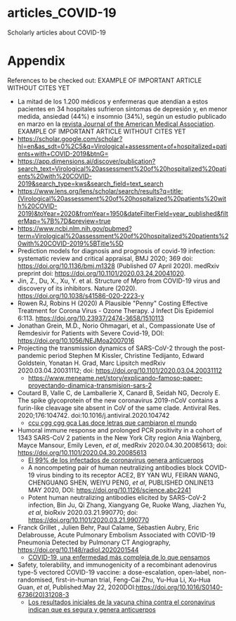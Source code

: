 # articles_COVID-19
Scholarly articles about COVID-19

# Appendix
References to be checked out: EXAMPLE OF IMPORTANT ARTICLE WITHOUT CITES YET
* La mitad de los 1.200 médicos y enfermeras que atendían a estos pacientes en 34 hospitales 
sufrieron síntomas de depresión y, en menor medida, ansiedad (44%) e insomnio (34%), 
según un estudio publicado en marzo en la [revista Journal of the American Medical Association](https://jamanetwork.com/journals/jamanetworkopen/fullarticle/2763229).
EXAMPLE OF IMPORTANT ARTICLE WITHOUT CITES YET
* https://scholar.google.com/scholar?hl=en&as_sdt=0%2C5&q=Virological+assessment+of+hospitalized+patients+with+COVID-2019&btnG=
* https://app.dimensions.ai/discover/publication?search_text=Virological%20assessment%20of%20hospitalized%20patients%20with%20COVID-2019&search_type=kws&search_field=text_search
* https://www.lens.org/lens/scholar/search/results?q=title:(Virological%20assessment%20of%20hospitalized%20patients%20with%20COVID-2019)&toYear=2020&fromYear=1950&dateFilterField=year_published&filterMap=%7B%7D&preview=true
* https://www.ncbi.nlm.nih.gov/pubmed?term=Virological%20assessment%20of%20hospitalized%20patients%20with%20COVID-2019%5BTitle%5D
* Prediction models for diagnosis and prognosis of covid-19 infection: systematic review and critical appraisal,
BMJ 2020; 369 doi: https://doi.org/10.1136/bmj.m1328 (Published 07 April 2020). medRxiv preprint doi: https://doi.org/10.1101/2020.03.24.20041020.
* Jin, Z., Du, X., Xu, Y. et al. Structure of Mpro from COVID-19 virus and discovery of its inhibitors. Nature (2020). https://doi.org/10.1038/s41586-020-2223-y
* Rowen RJ, Robins H (2020) A Plausible "Penny" Costing Effective Treatment for Corona Virus - Ozone Therapy. J Infect Dis Epidemiol 6:113. https://doi.org/10.23937/2474-3658/1510113
* Jonathan Grein, M.D., Norio Ohmagari, et al., Compassionate Use of Remdesivir for Patients with Severe Covid-19,
DOI: https://doi.org/10.1056/NEJMoa2007016
* Projecting the transmission dynamics of SARS-CoV-2 through the post-pandemic period
Stephen M Kissler, Christine Tedijanto, Edward Goldstein, Yonatan H. Grad, Marc Lipsitch
medRxiv 2020.03.04.20031112; doi: https://doi.org/10.1101/2020.03.04.20031112
   * https://www.meneame.net/story/explicando-famoso-paper-proyectando-dinamica-transmision-sars-2
* Coutard B, Valle C, de Lamballerie X, Canard B, Seidah NG, Decroly E. The spike glycoprotein of the new coronavirus 2019-nCoV contains a furin-like cleavage site absent in CoV of the same clade. Antiviral Res. 2020;176:104742. doi:10.1016/j.antiviral.2020.104742
   * [ccu cgg cgg gca
Las doce letras que cambiaron el mundo](https://elpais.com/elpais/2020/05/09/ciencia/1589059080_203445.html)
* Humoral immune response and prolonged PCR positivity in a cohort of 1343 SARS-CoV 2 patients in the New York City region
Ania Wajnberg, Mayce Mansour, Emily Leven,  _et al_, medRxiv 2020.04.30.20085613; doi: https://doi.org/10.1101/2020.04.30.20085613
   * [El 99% de los infectados de coronavirus genera anticuerpos](https://elpais.com/ciencia/2020-05-14/el-99-de-infectados-de-coronavirus-genera-anticuerpos.html)
   * A noncompeting pair of human neutralizing antibodies block COVID-19 virus binding to its receptor ACE2, BY YAN WU, FEIRAN WANG, CHENGUANG SHEN, WEIYU PENG, _et al_, PUBLISHED ONLINE13 MAY 2020, DOI: https://doi.org/10.1126/science.abc2241
   * Potent human neutralizing antibodies elicited by SARS-CoV-2 infection, Bin Ju, Qi Zhang, Xiangyang Ge, Ruoke Wang, Jiazhen Yu, _et al_, bioRxiv 2020.03.21.990770; doi: https://doi.org/10.1101/2020.03.21.990770
* Franck Grillet , Julien Behr, Paul Calame, Sébastien Aubry, Eric Delabrousse, Acute Pulmonary Embolism Associated with COVID-19 Pneumonia Detected by Pulmonary CT Angiography, https://doi.org/10.1148/radiol.2020201544
   * [COVID-19, una enfermedad más compleja de lo que pensamos](https://www.elespectador.com/coronavirus/covid-19-una-enfermedad-mas-compleja-de-lo-que-pensamos-articulo-920005)
* Safety, tolerability, and immunogenicity of a recombinant adenovirus type-5 vectored COVID-19 vaccine: a dose-escalation, open-label, non-randomised, first-in-human trial, Feng-Cai Zhu, Yu-Hua Li, Xu-Hua Guan, _et al_, Published:May 22, 2020DOI:https://doi.org/10.1016/S0140-6736(20)31208-3
   * [Los resultados iniciales de la vacuna china contra el coronavirus indican que es segura y genera anticuerpos](https://elpais.com/ciencia/2020-05-22/los-resultados-iniciales-de-la-vacuna-china-indican-que-es-segura-y-genera-anticuerpos.html)
